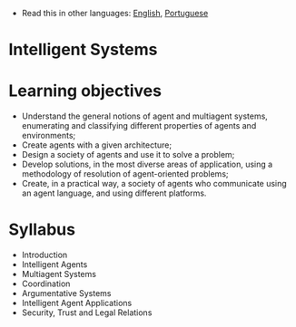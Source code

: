 * Read this in other languages: [English](README.md), [Portuguese](README.pt.md)

# Intelligent Systems
# Learning objectives

- Understand the general notions of agent and multiagent systems, enumerating and classifying different
properties of agents and environments;
- Create agents with a given architecture;
- Design a society of agents and use it to solve a problem;
- Develop solutions, in the most diverse areas of application, using a methodology of resolution of
agent-oriented problems;
- Create, in a practical way, a society of agents who communicate using an agent language, and
using different platforms.

# Syllabus
- Introduction
- Intelligent Agents
- Multiagent Systems
- Coordination
- Argumentative Systems
- Intelligent Agent Applications
- Security, Trust and Legal Relations